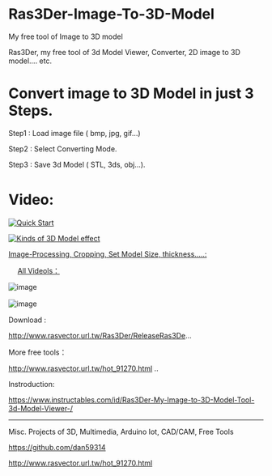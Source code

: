 # Ras3Der-Image-To-3D-Model
My free tool of Image to 3D model



Ras3Der, my free tool of 3d Model Viewer, Converter, 2D image to 3D model.... etc.

# Convert image to 3D Model in just 3 Steps.

Step1 : Load image file ( bmp, jpg, gif...)

Step2 : Select Converting Mode.

Step3 : Save 3d Model ( STL, 3ds, obj...).

# Video:　


[![Quick Start](https://cdn.instructables.com/FXY/UQLZ/J2GF38LE/FXYUQLZJ2GF38LE.LARGE.jpg)](https://youtu.be/gywQh5ypY3E?t=0s "Quick Start") 

 [![Kinds of 3D Model effect](https://cdn.instructables.com/FT2/P21E/J2GF3CIE/FT2P21EJ2GF3CIE.LARGE.jpg)](https://youtu.be/gywQh5ypY3E?t=0s "Kinds of 3D Model effect") 


[Image-Processing, Cropping, Set Model Size, thickness.....:](https://youtu.be/gywQh5ypY3E)

　
[All Videols：](https://youtu.be/gywQh5ypY3E)


![image](https://cdn.instructables.com/FFJ/KV10/J2GF3CJ9/FFJKV10J2GF3CJ9.LARGE.jpg)

![image](https://cdn.instructables.com/F0S/9DAI/J2GF3CID/F0S9DAIJ2GF3CID.LARGE.jpg)
　　

Download :

http://www.rasvector.url.tw/Ras3Der/ReleaseRas3De...

More free tools：

http://www.rasvector.url.tw/hot_91270.html ..

Instroduction:

https://www.instructables.com/id/Ras3Der-My-Image-to-3D-Model-Tool-3d-Model-Viewer-/



      
------------------------------------------------------------------------------------      
Misc. Projects of 3D, Multimedia, Arduino Iot, CAD/CAM, Free Tools

https://github.com/dan59314

http://www.rasvector.url.tw/hot_91270.html

